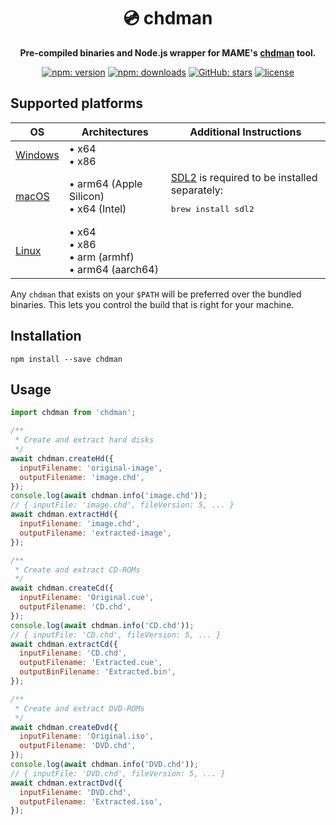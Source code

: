 <h1 align="center">💿️ chdman</h1>

<p align="center"><b>Pre-compiled binaries and Node.js wrapper for MAME's <a href="https://docs.mamedev.org/tools/chdman.html">chdman</a> tool.</b></p>

<p align="center">
  <a href="https://www.npmjs.com/package/chdman"><img alt="npm: version" src="https://img.shields.io/npm/v/chdman?color=%23cc3534&label=version&logo=npm&logoColor=white"></a>
  <a href="https://www.npmjs.com/package/chdman"><img alt="npm: downloads" src="https://img.shields.io/npm/dt/chdman?color=%23cc3534&logo=npm&logoColor=white"></a>
  <a href="https://github.com/emmercm/chdman-js"><img alt="GitHub: stars" src="https://img.shields.io/github/stars/emmercm/chdman-js?style=flat&logo=github&logoColor=white&color=%236e5494"></a>
  <a href="https://github.com/emmercm/chdman-js/blob/main/LICENSE"><img alt="license" src="https://img.shields.io/github/license/emmercm/chdman-js?color=blue"></a>
</p>

## Supported platforms

| OS                     | Architectures                                        | Additional Instructions                                                                                 |
|------------------------|------------------------------------------------------|---------------------------------------------------------------------------------------------------------|
| [Windows](./bin/win32) | • x64<br>• x86                                       |                                                                                                         |
| [macOS](./bin/darwin)  | • arm64 (Apple Silicon)<br>• x64 (Intel)             | [SDL2](https://www.libsdl.org/) is required to be installed separately:<br><pre>brew install sdl2</pre> |
| [Linux](./bin/linux)   | • x64<br>• x86<br>• arm (armhf)<br>• arm64 (aarch64) |                                                                                                         |

Any `chdman` that exists on your `$PATH` will be preferred over the bundled binaries. This lets you control the build that is right for your machine.

## Installation

```shell
npm install --save chdman
```

## Usage

```javascript
import chdman from 'chdman';

/**
 * Create and extract hard disks
 */
await chdman.createHd({
  inputFilename: 'original-image',
  outputFilename: 'image.chd',
});
console.log(await chdman.info('image.chd'));
// { inputFile: 'image.chd', fileVersion: 5, ... }
await chdman.extractHd({
  inputFilename: 'image.chd',
  outputFilename: 'extracted-image',
});

/**
 * Create and extract CD-ROMs
 */
await chdman.createCd({
  inputFilename: 'Original.cue',
  outputFilename: 'CD.chd',
});
console.log(await chdman.info('CD.chd'));
// { inputFile: 'CD.chd', fileVersion: 5, ... }
await chdman.extractCd({
  inputFilename: 'CD.chd',
  outputFilename: 'Extracted.cue',
  outputBinFilename: 'Extracted.bin',
});

/**
 * Create and extract DVD-ROMs
 */
await chdman.createDvd({
  inputFilename: 'Original.iso',
  outputFilename: 'DVD.chd',
});
console.log(await chdman.info('DVD.chd'));
// { inputFile: 'DVD.chd', fileVersion: 5, ... }
await chdman.extractDvd({
  inputFilename: 'DVD.chd',
  outputFilename: 'Extracted.iso',
});
```
